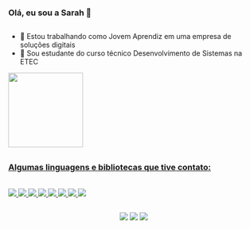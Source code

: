 ### Olá, eu sou a Sarah 👋
##

- 🔭 Estou trabalhando como Jovem Aprendiz em uma empresa de soluções digitais
- 🌱 Sou estudante do curso técnico Desenvolvimento de Sistemas na ETEC

<!--
- 🔭 I’m currently working on ...
- 🌱 I’m currently learning ...
- 👯 I’m looking to collaborate on ...
- 🤔 I’m looking for help with ...
- 💬 Ask me about ...
- 📫 How to reach me: ...
- 😄 Pronouns: ...
- ⚡ Fun fact: ...
-->

<div align = "centro">
  <a href="https://github.com/SarahBatagioti">
  <img height="150em" src="https://github-readme-stats.vercel.app/api?username=SarahBatagioti&show_icons=true&theme=moltack&include_all_commits=true&count_private=true"/>
    <!-- <img height="150em" src="https://github-readme-stats.vercel.app/api/top-langs/?username=SarahBatagioti&layout=compact&langs_count=7&theme=midnight-purple"/> -->
</div>
  
 ## 
 
<h3> Algumas linguagens e bibliotecas que tive contato: </h3>
  
<div style="display: inline_block"><br>
  <img src="https://img.shields.io/badge/C%23-f2e2c3?style=for-the-badge&logo=c-sharp&logoColor=98404e"/> 
  <img src="https://img.shields.io/badge/Python-f2e2c3?style=for-the-badge&logo=python&logoColor=98404e"/> 
  <img src="https://img.shields.io/badge/HTML-f2e2c3?style=for-the-badge&logo=html5&logoColor=98404e"/> 
  <img src="https://img.shields.io/badge/CSS-f2e2c3?&style=for-the-badge&logo=css3&logoColor=98404e"/> 
  <img src="https://img.shields.io/badge/JavaScript-f2e2c3?style=for-the-badge&logo=javascript&logoColor=98404e"/> 
  <img src="https://img.shields.io/badge/Java-f2e2c3?style=for-the-badge&logo=java&logoColor=98404e"/> 
  <img src="https://img.shields.io/badge/PHP-f2e2c3?style=for-the-badge&logo=php&logoColor=98404e"/> 
  <img src="https://img.shields.io/badge/MySQL-f2e2c3?style=for-the-badge&logo=mysql&logoColor=98404e"/> 
</div>
  
  ##
 
<p align="center">
  <a href="https://www.instagram.com/sarah.montuani/" target="_blank"><img src="https://img.shields.io/badge/-Instagram-%23E4405F?style=for-the-badge&logo=instagram&logoColor=white" target="_blank"></a>
  <a href = "mailto:sarah.montuanibt@gmail.com"><img src="https://img.shields.io/badge/-Gmail-%23333?style=for-the-badge&logo=gmail&logoColor=white" target="_blank"></a>
  <a href="https://www.linkedin.com/in/sarah-montuani-batagioti/" target="_blank"><img src="https://img.shields.io/badge/-LinkedIn-%230077B5?style=for-the-badge&logo=linkedin&logoColor=white" target="_blank"></a> 
</p>
